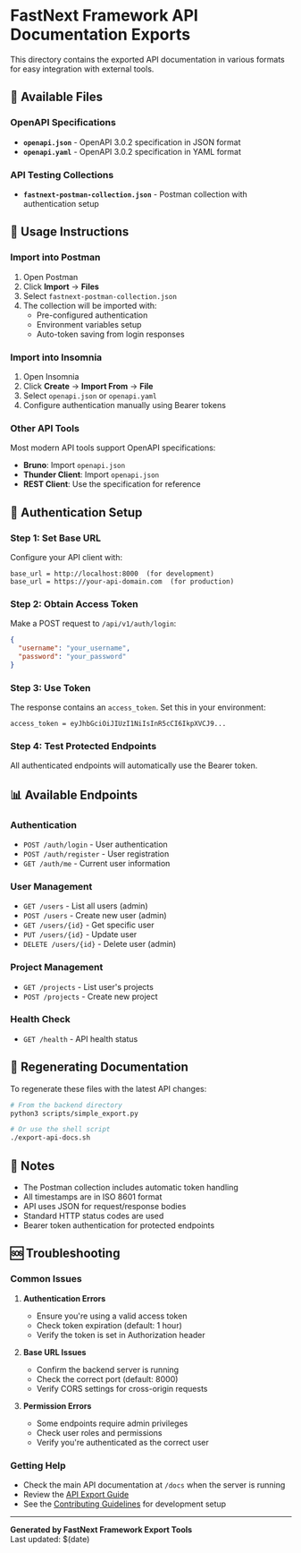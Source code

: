 # FastNext Framework API Documentation Exports

This directory contains the exported API documentation in various formats for easy integration with external tools.

## 📁 Available Files

### OpenAPI Specifications
- **`openapi.json`** - OpenAPI 3.0.2 specification in JSON format
- **`openapi.yaml`** - OpenAPI 3.0.2 specification in YAML format

### API Testing Collections
- **`fastnext-postman-collection.json`** - Postman collection with authentication setup

## 🔧 Usage Instructions

### Import into Postman

1. Open Postman
2. Click **Import** → **Files**
3. Select `fastnext-postman-collection.json`
4. The collection will be imported with:
   - Pre-configured authentication
   - Environment variables setup
   - Auto-token saving from login responses

### Import into Insomnia

1. Open Insomnia
2. Click **Create** → **Import From** → **File**
3. Select `openapi.json` or `openapi.yaml`
4. Configure authentication manually using Bearer tokens

### Other API Tools

Most modern API tools support OpenAPI specifications:
- **Bruno**: Import `openapi.json`
- **Thunder Client**: Import `openapi.json`
- **REST Client**: Use the specification for reference

## 🔐 Authentication Setup

### Step 1: Set Base URL
Configure your API client with:
```
base_url = http://localhost:8000  (for development)
base_url = https://your-api-domain.com  (for production)
```

### Step 2: Obtain Access Token
Make a POST request to `/api/v1/auth/login`:
```json
{
  "username": "your_username",
  "password": "your_password"
}
```

### Step 3: Use Token
The response contains an `access_token`. Set this in your environment:
```
access_token = eyJhbGciOiJIUzI1NiIsInR5cCI6IkpXVCJ9...
```

### Step 4: Test Protected Endpoints
All authenticated endpoints will automatically use the Bearer token.

## 📊 Available Endpoints

### Authentication
- `POST /auth/login` - User authentication
- `POST /auth/register` - User registration
- `GET /auth/me` - Current user information

### User Management
- `GET /users` - List all users (admin)
- `POST /users` - Create new user (admin)
- `GET /users/{id}` - Get specific user
- `PUT /users/{id}` - Update user
- `DELETE /users/{id}` - Delete user (admin)

### Project Management
- `GET /projects` - List user's projects
- `POST /projects` - Create new project

### Health Check
- `GET /health` - API health status

## 🔄 Regenerating Documentation

To regenerate these files with the latest API changes:

```bash
# From the backend directory
python3 scripts/simple_export.py

# Or use the shell script
./export-api-docs.sh
```

## 📝 Notes

- The Postman collection includes automatic token handling
- All timestamps are in ISO 8601 format
- API uses JSON for request/response bodies
- Standard HTTP status codes are used
- Bearer token authentication for protected endpoints

## 🆘 Troubleshooting

### Common Issues

1. **Authentication Errors**
   - Ensure you're using a valid access token
   - Check token expiration (default: 1 hour)
   - Verify the token is set in Authorization header

2. **Base URL Issues**
   - Confirm the backend server is running
   - Check the correct port (default: 8000)
   - Verify CORS settings for cross-origin requests

3. **Permission Errors**
   - Some endpoints require admin privileges
   - Check user roles and permissions
   - Verify you're authenticated as the correct user

### Getting Help

- Check the main API documentation at `/docs` when the server is running
- Review the [API Export Guide](../../docs/API_EXPORT_GUIDE.md)
- See the [Contributing Guidelines](../../CONTRIBUTING.md) for development setup

---

**Generated by FastNext Framework Export Tools**  
Last updated: $(date)